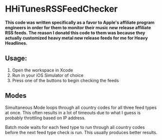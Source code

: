 # HHiTunesRSSFeedChecker

**This code was written specifically as a favor to Apple's affiliate program engineers in order for them to monitor their music new release affiliate RSS feeds.  The reason I donatd this code to them was because they actually customized heavy metal new release feeds for me for Heavy Headlines.**

## Usage:

1. Open the workspace in Xcode
2. Run in your iOS Simulator of choice
3. Press one of the buttons to begin checking the feeds

## Modes

Simultaneous Mode loops through all country codes for all three feed types at once.  This often results in a lot of timeouts due to what I guess is probably throttling based on IP address.


Batch mode waits for each feed type to run through all country codes before the next feed type check is run.  This usually produces better results.
